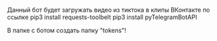 Данный бот будет загружать видео из тиктока в клипы ВКонтакте по ссылке
pip3 install requests-toolbelt
pip3 install pyTelegramBotAPI

В папке с ботом создать папку "tokens"!

